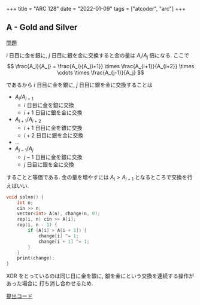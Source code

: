 +++
title = "ARC 128"
date = "2022-01-09"
tags = ["atcoder", "arc"]
+++



## A - Gold and Silver

[問題](https://atcoder.jp/contests/arc128/tasks/arc128_a)

$i$ 日目に金を銀に, $j$ 日目に銀を金に交換すると金の量は $A_i / A_j$ 倍になる.
ここで
$$
\frac{A_i}{A_j} = \frac{A_i}{A_{i+1}} \times \frac{A_{i+1}}{A_{i+2}} \times \cdots \times \frac{A_{j-1}}{A_j}
$$

であるから $i$ 日目に金を銀に, $j$ 日目に銀を金に交換することは

- $A_i / A_{i+1}$
  - $i$ 日目に金を銀に交換
  - $i+1$ 日目に銀を金に交換
- $A_{i+1} / A_{i+2}$
  - $i+1$ 日目に金を銀に交換
  - $i+2$ 日目に銀を金に交換
- ...
- $A_{j-1} / A_j$
  - $j-1$ 日目に金を銀に交換
  - $j$ 日目に銀を金に交換

することと等価である. 金の量を増やすには $A_i > A_{i+1}$ となるところで交換を行えばいい.

```cpp
void solve() {
    int n;
    cin >> n;
    vector<int> A(n), change(n, 0);
    rep(i, n) cin >> A[i];
    rep(i, n - 1) {
        if (A[i] > A[i + 1]) {
            change[i] ^= 1;
            change[i + 1] ^= 1;
        }
    }
    print(change);
}
```

XOR をとっているのは同じ日に金を銀に, 銀を金にという交換を連続する操作があった場合に
打ち消し合わせるため.

[提出コード](https://atcoder.jp/contests/arc128/submissions/28428057)
